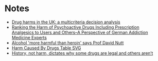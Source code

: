 # Notes 

- [Drug harms in the UK: a multicriteria decision analysis](https://www.thelancet.com/journals/lancet/article/PIIS0140-6736(10)61462-6/fulltext)
- [Ranking the Harm of Psychoactive Drugs Including Prescription Analgesics to Users and Others–A Perspective of German Addiction Medicine Experts](https://www.frontiersin.org/articles/10.3389/fpsyt.2020.592199/full)
- [Alcohol 'more harmful than heroin' says Prof David Nutt](https://www.bbc.co.uk/news/uk-11660210)
- [Harm Caused By Drugs Table SVG](https://commons.wikimedia.org/wiki/File:HarmCausedByDrugsTable.svg)
- [History, not harm, dictates why some drugs are legal and others aren’t](https://theconversation.com/history-not-harm-dictates-why-some-drugs-are-legal-and-others-arent-110564)
